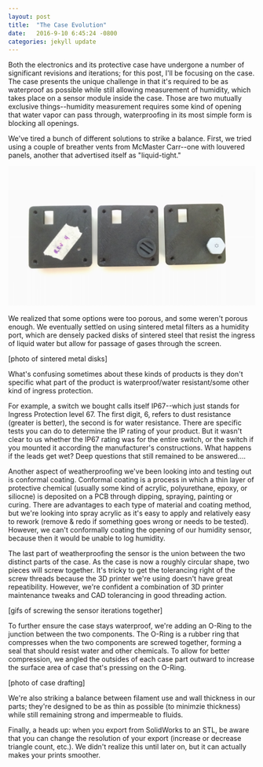 ```yaml
---
layout: post
title:  "The Case Evolution"
date:   2016-9-10 6:45:24 -0800
categories: jekyll update
---
```

Both the electronics and its protective case have undergone a number of significant revisions and iterations; for this post, I'll be focusing on the case. The case presents the unique challenge in that it's required to be as waterproof as possible while still allowing measurement of humidity, which takes place on a sensor module inside the case. Those are two mutually exclusive things--humidity measurement requires some kind of opening that water vapor can pass through, waterproofing in its most simple form is blocking all openings. 

We've tired a bunch of different solutions to strike a balance. First, we tried using a couple of breather vents from McMaster Carr--one with louvered panels, another that advertised itself as "liquid-tight."

![Port Comparison](/assets/portcomparison.jpg "Port Comparison")

We realized that some options were too porous, and some weren't porous enough. We eventually settled on using sintered metal filters as a humidity port, which are densely packed disks of sintered steel that resist the ingress of liquid water but allow for passage of gases through the screen. 

[photo of sintered metal disks]

What's confusing sometimes about these kinds of products is they don't specific what part of the product is waterproof/water resistant/some other kind of ingress protection.

For example, a switch we bought calls itself IP67--which just stands for Ingress Protection level 67. The first digit, 6, refers to dust resistance (greater is better), the second is for water resistance. There are specific tests you can do to determine the IP rating of your product. But it wasn't clear to us whether the IP67 rating was for the entire switch, or the switch if you mounted it according the manufacturer's constructions. What happens if the leads get wet? Deep questions that still remained to be answered....

Another aspect of weatherproofing we've been looking into and testing out is conformal coating. Conformal coating is a process in which a thin layer of protective chemical (usually some kind of acrylic, polyurethane, epoxy, or siliocne) is deposited on a PCB through dipping, spraying, painting or curing. There are advantages to each type of material and coating method, but we're looking into spray acrylic as it's easy to apply and relatively easy to rework (remove & redo if something goes wrong or needs to be tested). However, we can't conformally coating the opening of our humidity sensor, because then it would be unable to log humidity.


The last part of weatherproofing the sensor is the union between the two distinct parts of the case. As the case is now a roughly circular shape, two pieces will screw together. It's tricky to get the tolerancing right of the screw threads because the 3D printer we're using doesn't have great repeatibility. However, we're confident a combination of 3D printer maintenance tweaks and CAD tolerancing in good threading action. 

[gifs of screwing the sensor iterations together]

To further ensure the case stays waterproof, we're adding an O-Ring to the junction between the two components. The O-Ring is a rubber ring that compresses when the two components are screwed together, forming a seal that should resist water and other chemicals. To allow for better compression, we angled the outsides of each case part outward to increase the surface area of case that's pressing on the O-Ring.

[photo of case drafting]

We're also striking a balance between filament use and wall thickness in our parts; they're designed to be as thin as possible (to minimzie thickness) while still remaining strong and impermeable to fluids. 

Finally, a heads up: when you export from SolidWorks to an STL, be aware that you can change the resolution of your export (increase or decrease triangle count, etc.). We didn't realize this until later on, but it can actually makes your prints smoother.
